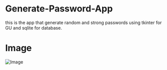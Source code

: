 # Generate-Password-App
this is the app that generate random and strong passwords using tkinter for GU and sqlite for database.


# Image
![Image](https://github.com/user-attachments/assets/d15f0d4d-357a-46ac-b32b-bc9d11d42d06)

